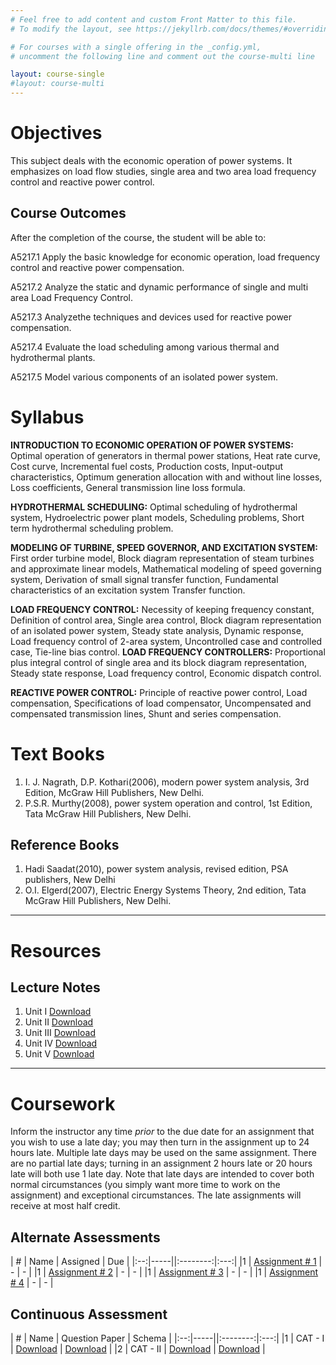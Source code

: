 ```yaml
---
# Feel free to add content and custom Front Matter to this file.
# To modify the layout, see https://jekyllrb.com/docs/themes/#overriding-theme-defaults

# For courses with a single offering in the _config.yml,
# uncomment the following line and comment out the course-multi line

layout: course-single
#layout: course-multi
---
```


# <a name="description">Objectives</a>

  This subject deals with the economic operation of power systems. It emphasizes on load flow studies, single area and two area load frequency control and reactive power control.

## <a name="outcomes">Course Outcomes</a>

After the completion of the course, the student will be able to:

A5217.1 Apply the basic knowledge for economic operation, load frequency control and reactive power compensation.

A5217.2 Analyze the static and dynamic performance of single and multi area Load Frequency Control.

A5217.3 Analyzethe techniques and devices used for reactive power compensation.

A5217.4 Evaluate the load scheduling among various thermal and hydrothermal plants.

A5217.5 Model various components of an isolated power system.

# <a name="syllabus">Syllabus</a>

**INTRODUCTION TO ECONOMIC OPERATION OF POWER SYSTEMS:** Optimal operation of generators in thermal power stations, Heat rate curve, Cost curve, Incremental fuel costs, Production costs, Input-output characteristics, Optimum generation allocation with and without line losses, Loss coefficients, General transmission line loss formula.

**HYDROTHERMAL SCHEDULING:** Optimal scheduling of hydrothermal system, Hydroelectric power plant models, Scheduling problems, Short term hydrothermal scheduling problem. 

**MODELING OF TURBINE, SPEED GOVERNOR, AND EXCITATION SYSTEM:** First order turbine model, Block diagram representation of steam turbines and approximate linear models, Mathematical modeling of speed governing system, Derivation of small signal transfer function, Fundamental characteristics of an excitation system Transfer function.

**LOAD FREQUENCY CONTROL:** Necessity of keeping frequency constant, Definition of control area, Single area control, Block diagram representation of an isolated power system, Steady state analysis, Dynamic response, Load frequency control of 2-area system, Uncontrolled case and controlled case, Tie-line bias control.
**LOAD FREQUENCY CONTROLLERS:** Proportional plus integral control of single area and its block diagram representation, Steady state response, Load frequency control, Economic dispatch control.

**REACTIVE POWER CONTROL:** Principle of reactive power control, Load compensation, Specifications of load compensator, Uncompensated and compensated transmission lines, Shunt and series compensation.

# <a name="textbooks">Text Books</a>

1. I. J. Nagrath, D.P. Kothari(2006), modern power system analysis, 3rd Edition, McGraw Hill Publishers, New Delhi.
2. P.S.R. Murthy(2008), power system operation and control, 1st Edition, Tata McGraw Hill Publishers, New Delhi.

## <a name="references">Reference Books</a>

1. Hadi Saadat(2010), power system analysis, revised edition, PSA publishers, New Delhi
2. O.I. Elgerd(2007), Electric Energy Systems Theory, 2nd edition, Tata McGraw Hill Publishers, New Delhi.

<hr>

# Resources

## <a name="lecturenotes">Lecture Notes</a>

1. Unit I [Download](link)
2. Unit II [Download](link)
3. Unit III [Download](link)
4. Unit IV [Download](link)
5. Unit V [Download](link)

<hr>

# Coursework

Inform the instructor any time *prior* to the due date for an assignment that you wish to use a late day; you may then turn in the assignment up to 24 hours late. Multiple late days may be used on the same assignment. There are no partial late days; turning in an assignment 2 hours late or 20 hours late will both use 1 late day. Note that late days are intended to cover both normal circumstances (you simply want more time to work on the assignment) and exceptional circumstances. The late assignments will receive at most half credit.

## <a name="aat">Alternate Assessments</a>

| #  | Name | Assigned | Due |
|:--:|-----||:--------:|:---:|
|1 | [Assignment # 1](link) | - | - |
|1 | [Assignment # 2](link) | - | - |
|1 | [Assignment # 3](link) | - | - |
|1 | [Assignment # 4](link) | - | - |

## <a name="cat">Continuous Assessment</a>

| #  | Name | Question Paper | Schema  |
|:--:|-----||:--------:|:---:|
|1 | CAT - I | [Download](link) | [Download](link) |
|2 | CAT - II | [Download](link) | [Download](link) |
